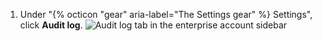 1. Under "{% octicon "gear" aria-label="The Settings gear" %} Settings", click **Audit log**.
   ![Audit log tab in the enterprise account sidebar](/assets/images/help/business-accounts/enterprise-account-settings-audit-log-tab.png)

